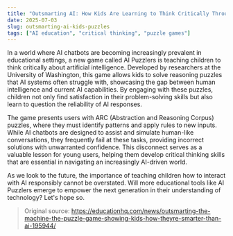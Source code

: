 ```yaml
---
title: "Outsmarting AI: How Kids Are Learning to Think Critically Through Puzzles"
date: 2025-07-03
slug: outsmarting-ai-kids-puzzles
tags: ["AI education", "critical thinking", "puzzle games"]
---
```

In a world where AI chatbots are becoming increasingly prevalent in educational settings, a new game called AI Puzzlers is teaching children to think critically about artificial intelligence. Developed by researchers at the University of Washington, this game allows kids to solve reasoning puzzles that AI systems often struggle with, showcasing the gap between human intelligence and current AI capabilities. By engaging with these puzzles, children not only find satisfaction in their problem-solving skills but also learn to question the reliability of AI responses.

The game presents users with ARC (Abstraction and Reasoning Corpus) puzzles, where they must identify patterns and apply rules to new inputs. While AI chatbots are designed to assist and simulate human-like conversations, they frequently fail at these tasks, providing incorrect solutions with unwarranted confidence. This disconnect serves as a valuable lesson for young users, helping them develop critical thinking skills that are essential in navigating an increasingly AI-driven world.

As we look to the future, the importance of teaching children how to interact with AI responsibly cannot be overstated. Will more educational tools like AI Puzzlers emerge to empower the next generation in their understanding of technology? Let's hope so.
> Original source: https://educationhq.com/news/outsmarting-the-machine-the-puzzle-game-showing-kids-how-theyre-smarter-than-ai-195944/